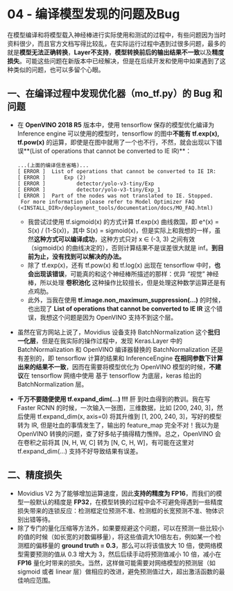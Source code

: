 # 04 - 编译模型发现的问题及Bug

在模型编译和将模型载入神经棒进行实际使用和测试的过程中，有些问题因为当时资料很少，而且官方文档写得比较乱，在实际运行过程中遇到过很多问题，最多的就是**模型无法正确转换**，**Layer不支持**，**模型转换前后的输出结果不一致**以及**精度损失**。可能这些问题在新版本中已经解决，但是在后续开发和使用中如果遇到了这种类似的问题，也可以多留个心眼。



## 一、在编译过程中发现优化器（mo_tf.py）的 Bug 和问题

* 在 **OpenVINO 2018 R5** 版本中，使用 tensorflow 保存的模型优化编译为 Inference engine 可以使用的模型时，tensorflow 的图中**不能有 tf.exp(x), tf.pow(x)** 的运算，即使是在图中就用了一个也不行，不然，就会出现以下错误**(List of operations that cannot be converted to IE IR)**：

  ```shell
  ...(上面的编译信息省略)...
  [ ERROR ]  List of operations that cannot be converted to IE IR:
  [ ERROR ]      Exp (2)
  [ ERROR ]          detector/yolo-v3-tiny/Exp
  [ ERROR ]          detector/yolo-v3-tiny/Exp_1
  [ ERROR ]  Part of the nodes was not translated to IE. Stopped. 
   For more information please refer to Model Optimizer FAQ (<INSTALL_DIR>/deployment_tools/documentation/docs/MO_FAQ.html)
  ```

  * 我尝试过使用 tf.sigmoid(x) 的方式计算 tf.exp(x) 曲线救国，即 e^(x) = S(x) / (1-S(x))，其中 S(x) = sigmoid(x)，但是实际上和我想的一样，虽然**这种方式可以编译成功**，这种方式只对 x ∈ (-3, 3) 之间有效（sigmoid(x) 的曲线决定的），否则计算结果不是误差很大就是 inf。**到目前为止，没有找到可以解决的办法。**
  * 除了 tf.exp(x)，还有 tf.pow(x) 和 tf.log(x) 出现在 tensorflow 中时，**也会出现该错误**，可能真的和这个神经棒所描述的那样：优异 “视觉” 神经棒，所以处理 **卷积池化** 这种操作比较擅长，但是处理这种数学运算还是有点鸡肋。
  * 此外，当我在使用 **tf.image.non_maximum_suppression(...)** 的时候，也出现了 **List of operations that cannot be converted to IE IR** 这个错误，我想这个问题是因为 OpenVINO 支持不到这个层。

* 虽然在官方网站上说了，Movidius 设备支持 BatchNormalization 这个**批归一化层**，但是在我实际的操作过程中，发现 Keras.Layer 中的 BatchNormalization 和 OpenVINO 编译器替换的 BatchNormalization 还是有差别的，即 tensorflow 计算的结果和 InferenceEngine **在相同参数下计算出来的结果不一致**，因而在需要将模型优化为 OpenVINO 模型的时候，**不建议**在 tensorflow 网络中使用 基于 tensorflow 为底层，keras 给出的 BatchNormalization 层。

* **千万不要随便使用 tf.expand_dim(...) !!!** 肝 到吐血得到的教训。我在写 Faster RCNN 的时候，一次输入一张图，三维数据，比如 [200, 240, 3]，然后使用 tf.expand_dim(x, axis=0) 将其升维到 [1, 200, 240, 3]，写好的模型转为 IR, 但是吐血的事情发生了，输出的 feature_map 完全不对！我以为是 OpenVINO 转换的问题，查了好多帖子搞得精力憔悴。总之，OpenVINO 会在卷积之前将其 [N, H, W, C] 转为 [N, C, H, W]，有可能在这里对 tf.expand_dim(...) 支持不好导致结果有误差。

## 二、精度损失

* Movidius V2 为了能够增加运算速度，因此**支持的精度为 FP16**，而我们的模型一般默认的精度是 **FP32**，在模型转换的过程中会不可避免得遇到一些精度损失带来的连锁反应：检测框定位预测不准、检测框的长宽预测不准、物体识别出错等待。
* 除了专门的量化压缩等方法外，如果要规避这个问题，可以在预测一些比较小的值的时候（如长宽的对数偏移量），将这些值调大10倍左右，例如某一个检测框的偏移量的 **ground truth = 0.3**，那么可以将该值放大 10 倍，使网络模型需要预测的值从 0.3 增大为 3，然后后续手动将预测值减小 10 倍，减小在 **FP16** 量化时带来的损失。当然，这样做可能需要对网络模型的预测层（如 sigmoid 或者 linear 层）做相应的改进，避免预测值过大，超出激活函数的最佳响应范围。
